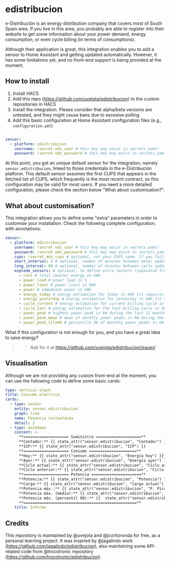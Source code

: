 # edistribucion
e-Distribución is an energy distribution company that covers most of South Spain area. If you live in this area, you probably are able to register into their website to get some information about your power demand, energy consumption, or even cycle billing (in terms of consumptions).

Although their application is great, this integration enables you to add a sensor to Home Assistant and getting updated automatically. However, it has some limitations yet, and no front-end support is being provided at the moment.

## How to install

1. Install HACS
2. Add this repo (https://github.com/uvejota/edistribucion) to the custom repositories in HACS
3. Install the integration. Please consider that alpha/beta versions are untested, and they might cause bans due to excesive polling.
4. Add this basic configuration at Home Assistant configuration files (e.g., `configuration.yml`)

``` yaml

sensor:
  - platform: edistribucion
    username: !secret eds_user # this key may exist in secrets.yaml!
    password: !secret eds_password # this key may exist in secrets.yaml!
```

At this point, you got an unique default sensor for the integration, namely `sensor.edistribucion`, linked to those credentials in the e-Distribución platform. This default sensor assumes the first CUPS that appears in the fetched list of CUPS, which frequently is the most recent contract, so this configuration may be valid for most users. If you need a more detailed configuration, please check the section below "What about customisation?".

## What about customisation?

This integration allows you to define some "extra" parameters in order to customise your installation. Check the following complete configuration, with annotations:

``` yaml
sensor:
  - platform: edistribucion
    username: !secret eds_user # this key may exist in secrets.yaml!
    password: !secret eds_password # this key may exist in secrets.yaml!
    cups: !secret eds_cups # optional, set your CUPS name. If you fail, it will select the first CUPS like by default
    short_interval: 3 # optional, number of minutes between meter updates (those that contain immediate lectures from your counter)
    long_interval: 60 # optional, number of minutes between cycle updates (those that contain immediate lectures from your counter)
    explode_sensors: # optional, to define extra sensors (separated from sensor.edistribucion) with the names and content specified below
      - cont # total counter energy in kWh
      - power_load # power load in %
      - power_limit # power limit in kWh
      - power # immediate power in kWh
      - energy_today # energy estimation for today in kWh (it requires to start a new day before reporting data)
      - energy_yesterday # energy estimation for yesterday in kWh (it may require a few hours to reflect the accumulated energy)
      - cycle_current # energy estimation for current billing cycle in kWh (it may require a few hours to reflect the accumulated energy)
      - cycle_last # energy estimation for the last billing cycle in kWh (it may require a few hours to reflect the accumulated energy)
      - power_peak # highest power peak in kW during the last 12 months
      - power_peak_mean # mean of monthly power peaks in kW during the last 12 months
      - power_peak_tile90 # percentile 90 of monthly power peaks in kW during the last 12 months
```

What if this configuration is not enough for you, and you have a great idea to save energy? 
>> Ask for it at https://github.com/uvejota/edistribucion/issues!

## Visualisation

Although we are not providing any custom front-end at the moment, you can use the following code to define some basic cards:

``` yaml
type: vertical-stack
title: Consumo eléctrico
cards:
  - type: sensor
    entity: sensor.edistribucion
    graph: line
    name: Potencia instantánea
    detail: 2
  - type: markdown
    content: >-
      **==================== Suministro ====================**
      **Contador:** {{ state_attr("sensor.edistribucion", "Contador") }} 
      **ICP:** {{ state_attr("sensor.edistribucion", "ICP") }}
      **==================== Consumo =====================**
      **Hoy:** {{ state_attr("sensor.edistribucion", "Energía hoy") }}
      **Ayer:** {{ state_attr("sensor.edistribucion", "Energía ayer") }} ({{ state_attr("sensor.edistribucion", "Detalle ayer") }})
      **Ciclo actual:** {{ state_attr("sensor.edistribucion", "Ciclo actual") }}
      **Ciclo anterior:** {{ state_attr("sensor.edistribucion", "Ciclo anterior") }}
      **==================== Potencia ======================**
      **Potencia:** {{ state_attr("sensor.edistribucion", "Potencia") }} 
      **Carga:** {{ state_attr("sensor.edistribucion", "Carga actual") }}
      **Potencia máx.:** {{ state_attr("sensor.edistribucion", "P. Pico") }} 
      **Potencia máx. (media):** {{ state_attr("sensor.edistribucion", "P. Pico (media)") }}
      **Potencia máx. (percentil 90):** {{  state_attr("sensor.edistribucion", "P. Pico (perc. 90)")  }}
      **==================================================**
    title: Informe
```

## Credits

This repository is maintained by @uvejota and @jcortizronda for free, as a personal learning project. It was inspired by @jagalindo work (https://github.com/jagalindo/edistribucion), also maintaining some API-related code from @trocotronic repository (https://github.com/trocotronic/edistribucion).